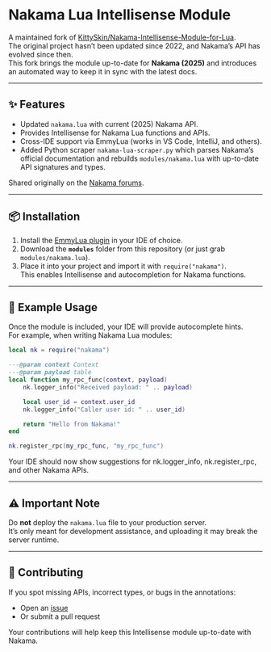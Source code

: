 # Nakama Lua Intellisense Module

A maintained fork of [KittySkin/Nakama-Intellisense-Module-for-Lua](https://github.com/KittySkin/Nakama-Intellisense-Module-for-Lua).  
The original project hasn’t been updated since 2022, and Nakama’s API has evolved since then.  
This fork brings the module up-to-date for **Nakama (2025)** and introduces an automated way to keep it in sync with the latest docs.

---

## ✨ Features
- Updated `nakama.lua` with current (2025) Nakama API.  
- Provides Intellisense for Nakama Lua functions and APIs.  
- Cross-IDE support via EmmyLua (works in VS Code, IntelliJ, and others).  
- Added Python scraper `nakama-lua-scraper.py` which parses Nakama’s official documentation and rebuilds `modules/nakama.lua` with up-to-date API signatures and types.

Shared originally on the [Nakama forums](https://forum.heroiclabs.com/t/nakama-lua-intellisense-implementation/2576).

---

## 📦 Installation

1. Install the [EmmyLua plugin](https://github.com/EmmyLua) in your IDE of choice.  
2. Download the **`modules`** folder from this repository (or just grab `modules/nakama.lua`).  
3. Place it into your project and import it with `require("nakama")`.  
   This enables Intellisense and autocompletion for Nakama functions.

---

## 🚀 Example Usage

Once the module is included, your IDE will provide autocomplete hints.  
For example, when writing Nakama Lua modules:

```lua
local nk = require("nakama")

---@param context Context
---@param payload table
local function my_rpc_func(context, payload)
    nk.logger_info("Received payload: " .. payload)

    local user_id = context.user_id
    nk.logger_info("Caller user id: " .. user_id)

    return "Hello from Nakama!"
end

nk.register_rpc(my_rpc_func, "my_rpc_func")
```
Your IDE should now show suggestions for nk.logger_info, nk.register_rpc, and other Nakama APIs.

---

## ⚠️ Important Note

Do **not** deploy the `nakama.lua` file to your production server.  
It’s only meant for development assistance, and uploading it may break the server runtime.

---

## 🐛 Contributing

If you spot missing APIs, incorrect types, or bugs in the annotations:  
- Open an [issue](../../issues)  
- Or submit a pull request  

Your contributions will help keep this Intellisense module up-to-date with Nakama.
